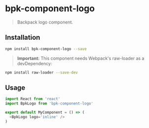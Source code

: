 # bpk-component-logo

> Backpack logo component.

## Installation

```sh
npm install bpk-component-logo --save
```

> **Important:** This component needs Webpack's raw-loader as a devDependency:
```sh
npm install raw-loader --save-dev
```

## Usage

```js
import React from 'react'
import BpkLogo from 'bpk-component-logo'

export default MyComponent = () => (
  <BpkLogo logo='inline' />
)
```
